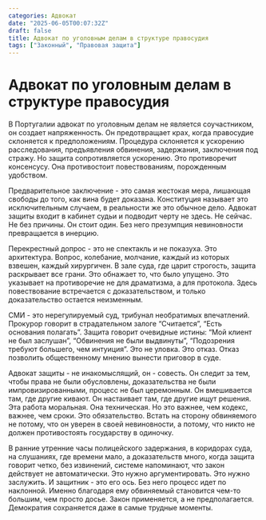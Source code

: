 ```yaml
---
categories: Адвокат
date: "2025-06-05T00:07:32Z"
draft: false
title: Адвокат по уголовным делам в структуре правосудия
tags: ["Законный", "Правовая защита"]
---
```

# Адвокат по уголовным делам в структуре правосудия

В Португалии адвокат по уголовным делам не является соучастником, он создает напряженность. Он предотвращает крах, когда правосудие склоняется к предположениям. Процедура склоняется к ускорению расследования, предъявления обвинения, задержания, заключения под стражу. Но защита сопротивляется ускорению. Это противоречит консенсусу. Она противостоит повествованиям, порожденным удобством.

Предварительное заключение - это самая жестокая мера, лишающая свободы до того, как вина будет доказана. Конституция называет это исключительным случаем, в реальности же это обычное дело. Адвокат защиты входит в кабинет судьи и подводит черту не здесь. Не сейчас. Не без причины. Он стоит один. Без него презумпция невиновности превращается в инерцию.

Перекрестный допрос - это не спектакль и не показуха. Это архитектура. Вопрос, колебание, молчание, каждый из которых взвешен, каждый хирургичен. В зале суда, где царит строгость, защита раскрывает все грани. Это обнажает то, что было упущено. Это указывает на противоречие не для драматизма, а для протокола. Здесь повествование встречается с доказательством, и только доказательство остается неизменным.

СМИ - это нерегулируемый суд, трибунал необратимых впечатлений. Прокурор говорит в страдательном залоге “Считается”, “Есть основания полагать”. Защита говорит очевидные истины: “Мой клиент не был заслушан”, “Обвинения не были выдвинуты”, “Подозрения требуют большего, чем интуиция”. Это не уловка. Это отказ. Отказ позволить общественному мнению вынести приговор в суде.

Адвокат защиты - не инакомыслящий, он - совесть. Он следит за тем, чтобы права не были обусловлены, доказательства не были импровизированными, процесс не был церемонным. Он вмешивается там, где другие кивают. Он настаивает там, где другие ищут решения. Эта работа моральная. Она техническая. Но это важнее, чем кодекс, важнее, чем сроки. Это обязательство. Встать на сторону обвиняемого не потому, что он уверен в своей невиновности, а потому, что никто не должен противостоять государству в одиночку.

В ранние утренние часы полицейского задержания, в коридорах суда, на слушаниях, где времени мало, а доказательств много, когда защита говорит четко, без извинений, системе напоминают, что закон действует не автоматически. Это нужно аргументировать. Это нужно заслужить. И защитник - это его ось. Без него процесс идет по наклонной. Именно благодаря ему обвиняемый становится чем-то большим, чем просто досье. Закон применяется, а не предполагается. Демократия сохраняется даже в самые трудные моменты.
